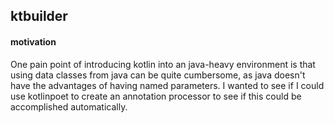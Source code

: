 
## ktbuilder


#### motivation

One pain point of introducing kotlin into an java-heavy environment is that using data classes from java can be quite cumbersome, as java doesn't have the advantages of having named parameters. I wanted to see if I could use kotlinpoet to create an annotation processor to see if this could be accomplished automatically.



